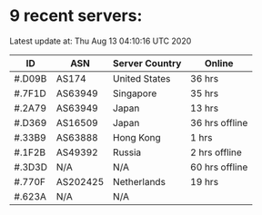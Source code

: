 # 9 recent servers:

Latest update at: Thu Aug 13 04:10:16 UTC 2020

| ID | ASN | Server Country | Online |
| -- | --- | -------------- | ------ |
| #.D09B | AS174 | United States | 36 hrs |
| #.7F1D | AS63949 | Singapore | 35 hrs |
| #.2A79 | AS63949 | Japan | 13 hrs |
| #.D369 | AS16509 | Japan | 36 hrs offline |
| #.33B9 | AS63888 | Hong Kong | 1 hrs |
| #.1F2B | AS49392 | Russia | 2 hrs offline |
| #.3D3D | N/A | N/A | 60 hrs offline |
| #.770F | AS202425 | Netherlands | 19 hrs |
| #.623A | N/A | N/A | |

